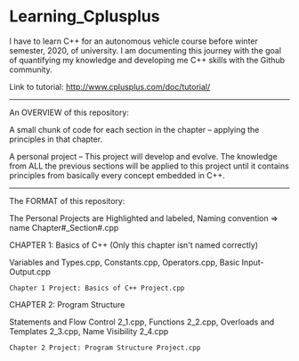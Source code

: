 # Learning_Cplusplus

I have to learn C++ for an autonomous vehicle course before winter semester, 2020, of university. I am documenting this journey with the goal of quantifying my knowledge and developing me C++ skills with the Github community.

Link to tutorial: http://www.cplusplus.com/doc/tutorial/

------------------------------------------------------------------------------------------------------------------------------------------

An OVERVIEW of this repository:

A small chunk of code for each section in the chapter – applying the principles in that chapter.

A personal project – This project will develop and evolve. The knowledge from ALL the previous sections will be applied to this project until it contains principles from basically every concept embedded in C++.

------------------------------------------------------------------------------------------------------------------------------------------

The FORMAT of this repository:

  The Personal Projects are Highlighted and labeled,
  Naming convention => name Chapter#_Section#.cpp
  
CHAPTER 1: Basics of C++ (Only this chapter isn't named correctly)

  Variables and Types.cpp, Constants.cpp, Operators.cpp, Basic Input-Output.cpp
  
    Chapter 1 Project: Basics of C++ Project.cpp

CHAPTER 2: Program Structure
  
   Statements and Flow Control 2_1.cpp, Functions 2_2.cpp, Overloads and Templates 2_3.cpp, Name Visibility 2_4.cpp
   
    Chapter 2 Project: Program Structure Project.cpp
   

